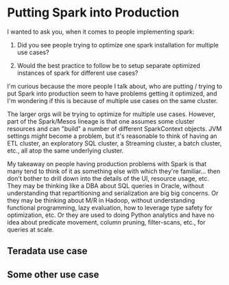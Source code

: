 # Putting Spark into Production

I wanted to ask you, when it comes to people implementing spark:

1. Did you see people trying to optimize one spark installation for multiple use cases?

2. Would the best practice to follow be to setup separate optimized instances of spark for different use cases?

I'm curious because the more people I talk about, who are putting / trying to put Spark into production seem to have problems getting it optimized, and I'm wondering if this is because of multiple use cases on the same cluster.

The larger orgs will be trying to optimize for multiple use cases. However, part of the Spark/Mesos lineage is that one assumes some cluster resources and can "build" a number of different SparkContext objects. JVM settings *might* become a problem, but it's reasonable to think of having an ETL cluster, an exploratory SQL cluster, a Streaming cluster, a batch cluster, etc., all atop the same underlying cluster.

My takeaway on people having production problems with Spark is that many tend to think of it as something else with which they're familiar... then don't bother to drill down into the details of the UI, resource usage, etc. They may be thinking like a DBA about SQL queries in Oracle, without understanding that repartitioning and serialization are big big concerns. Or they may be thinking about M/R in Hadoop, without understanding functional programming, lazy evaluation, how to leverage type safety for optimization, etc.  Or they are used to doing Python analytics and have no idea about predicate movement, column pruning, filter-scans, etc., for queries at scale.


## Teradata use case

## Some other use case
